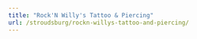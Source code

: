 ```yaml
---
title: "Rock'N Willy's Tattoo & Piercing"
url: /stroudsburg/rockn-willys-tattoo-and-piercing/
---
```

